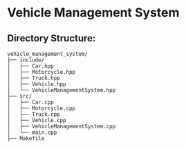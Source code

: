 # Vehicle Management System

## Directory Structure:
    vehicle_management_system/
    ├── include/
    │   ├── Car.hpp
    │   ├── Motorcycle.hpp
    │   ├── Truck.hpp
    │   ├── Vehicle.hpp
    │   └── VehicleManagementSystem.hpp
    ├── src/
    │   ├── Car.cpp
    │   ├── Motorcycle.cpp
    │   ├── Truck.cpp
    │   ├── Vehicle.cpp
    │   ├── VehicleManagementSystem.cpp
    │   └── main.cpp
    ├── Makefile
